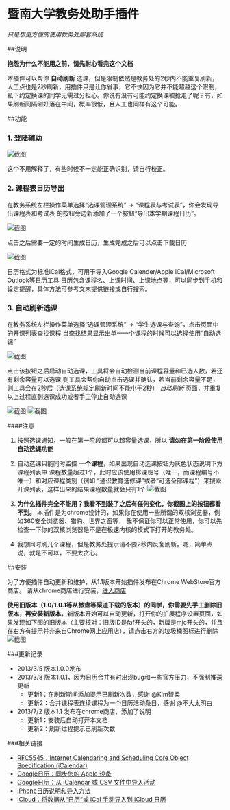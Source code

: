 暨南大学教务处助手插件
============
*只是想更方便的使用教务处那套系统*

##说明

**抱怨为什么不能用之前，请先耐心看完这个文档**

本插件可以帮你 **自动刷新** 选课，但是限制依然是教务处的2秒内不能重复刷新，人工点也是2秒刷新，用插件只是让你省事，它不快因为它并不能超越这个限制，私下约定换课的同学无需过分担心。你说有没有可能约定换课被抢走了呢？有，如果刷新间隔刚好落在中间，概率很低，且人工也同样有这个可能。

##功能

### 1. 登陆辅助

![截图](http://horsley.github.com/jwc-helper/screenshots/s1.png "验证码识别")

这个不用解释了，有些时候不一定能正确识别，请自行校正。

### 2. 课程表日历导出
在教务系统左栏操作菜单选择“选课管理系统” -> “课程表与考试表”，你会发现导出课程表和考试表
的按钮旁边新添加了一个按钮“导出本学期课程日历”。

![截图](http://horsley.github.com/jwc-helper/screenshots/s2.png "日历导出")

点击之后需要一定的时间生成日历，生成完成之后可以点击下载日历

![截图](http://horsley.github.com/jwc-helper/screenshots/s3.png "日历导出")

日历格式为标准iCal格式，可用于导入Google Calender/Apple iCal/Microsoft Outlook等日历工具
日历包含课程名、上课时间、上课地点等，可以同步到手机和设定提醒，具体方法可参考文末提供链接或自行搜索。

### 3. 自动刷新选课
在教务系统左栏操作菜单选择“选课管理系统” -> “学生选课与查询”，点击页面中的开课列表查找课程
当查找结果显示出单一一个课程的时候可以选择使用“自动选课”

![截图](http://horsley.github.com/jwc-helper/screenshots/s4.png "自动选课")

点击该按钮之后启动自动选课，工具将会自动检测当前课程容量和已选人数，若还有剩余容量可以选课
则工具会帮你自动点击选课并确认，若当前剩余容量不足，则工具会在2秒后（选课系统规定刷新时间不能小于2秒）
*自动刷新* 页面，并重复以上过程直到选课成功或者手工停止自动选课

![截图](http://horsley.github.com/jwc-helper/screenshots/s5.png "自动选课")
![截图](http://horsley.github.com/jwc-helper/screenshots/s6.png "自动选课")

####注意
1. 按照选课通知，一般在第一阶段都可以超容量选课，所以 **请勿在第一阶段使用自动选课功能**
2. 自动选课只能同时监控 **一个课程**，如果出现自动选课按钮为灰色状态说明下方课程列表中
课程数量超过1个，此时应该使用排课班号（唯一，而课程编号不唯一）和对应课程类别（例如
“通识教育选修课”或者“可选全部课程”）来搜索开课列表，这样出来的结果课程数量就会只有1个
![截图](http://horsley.github.com/jwc-helper/screenshots/s7.png "不能自动选课")

3. **为什么插件完全不能用？我看不到装了之后有任何变化，你截图上的按钮都看不到。**
    本插件是为chrome设计的，如果你在使用一些所谓的双核浏览器，例如360安全浏览器、猎豹、世界之窗等，
我不保证你可以正常使用，你可以先检查一下你的双核浏览器是不是在极速内核的模式下打开的教务处。
4. 我想同时刷几个课程，但是教务处提示请不要2秒内反复刷新。嗯，简单点说，就是不可以，不要太贪心。

##安装

为了方便插件自动更新和维护，从1.1版本开始插件发布在Chrome WebStore官方商店。
请从chrome商店进行安装，[进入商店](https://chrome.google.com/webstore/detail/%E6%9A%A8%E5%8D%97%E5%A4%A7%E5%AD%A6%E6%95%99%E5%8A%A1%E5%A4%84%E5%8A%A9%E6%89%8B/mjcchjdgibfhdcnioainjmolhghfallo)

**使用旧版本（1.0/1.0.1等从微盘等渠道下载的版本）的同学，你需要先手工删除旧版本，再安装新版本**，新版本开始可以自动更新，打开你的扩展程序设置页面，如果发现如下图的旧版本（主要核对：旧版ID是faf开头的，新版是mjc开头的，并且在右方有提示并非来自Chrome网上应用店），请点击右方的垃圾桶图标进行删除
![截图](http://horsley.github.com/jwc-helper/screenshots/old_version.jpg "旧版本")

###更新记录
+ 2013/3/5 版本1.0.0发布
+ 2013/3/8 版本1.0.1，因为日历合并有时出现bug和一些官方压力，不强制推送更新
    - 更新1：在刷新期间添加提示已刷新次数，感谢 @Kim智柔
    - 更新2：合并课程表连续课程为一个日历活动条目，感谢 @不大太明白
+ 2013/7/2 版本1.1 发布在chrome商店，添加了说明
    + 更新1：安装后自动打开本文档
    + 更新2：刷新过程提示已刷新次数 

###相关链接
+ [RFC5545：Internet Calendaring and Scheduling Core Object Specification (iCalendar)](http://tools.ietf.org/html/rfc5545)
+ [Google日历：同步您的 Apple 设备](http://support.google.com/calendar/bin/answer.py?hl=zh-Hans&answer=151674)
+ [Google日历：从 iCalendar 或 CSV 文件中导入活动](http://support.google.com/calendar/bin/answer.py?hl=zh-Hans&answer=37118)
+ [iPhone日历说明和导入方法](http://apple.178.com/201103/93488614354.html)
+ [iCloud：将数据从“日历”或 iCal 手动导入到 iCloud 日历](http://support.apple.com/kb/HT4967?viewlocale=zh_CN)
